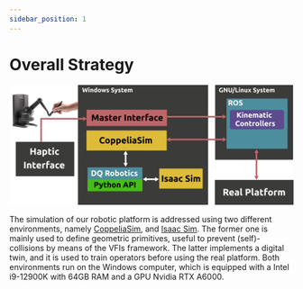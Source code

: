 ```yaml
---
sidebar_position: 1
---
```


# Overall Strategy


<img src="/img/scheme.png" alt="drawing" width="800"/>

The simulation of our robotic platform is addressed using two different environments, namely [CoppeliaSim](https://www.coppeliarobotics.com/), and [Isaac Sim](https://developer.nvidia.com/isaac-sim). The former one is mainly used to define geometric primitives, useful to prevent (self)-collisions by means of the VFIs framework. The latter implements a digital twin, and it is used to train operators before using the real platform. Both environments run on the Windows computer, which is equipped with a Intel i9-12900K with 64GB RAM and a GPU Nvidia RTX A6000. 